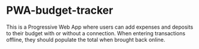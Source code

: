 # PWA-budget-tracker
This is a Progressive Web App where users can add expenses and deposits to their budget with or without a connection. When entering transactions offline, they should populate the total when brought back online.

